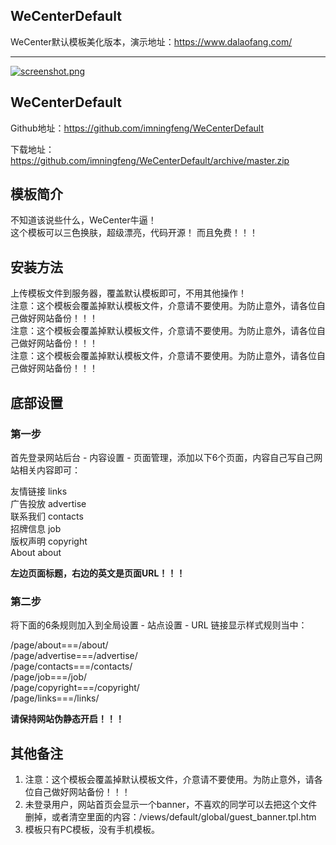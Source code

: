 ## WeCenterDefault
WeCenter默认模板美化版本，演示地址：https://www.dalaofang.com/

---

[![screenshot.png](https://i.loli.net/2019/07/18/5d308497e0ed434271.png)](https://i.loli.net/2019/07/18/5d308497e0ed434271.png)

## WeCenterDefault

Github地址：https://github.com/imningfeng/WeCenterDefault

下载地址：https://github.com/imningfeng/WeCenterDefault/archive/master.zip

## 模板简介

不知道该说些什么，WeCenter牛逼！  
这个模板可以三色换肤，超级漂亮，代码开源！
而且免费！！！

## 安装方法

上传模板文件到服务器，覆盖默认模板即可，不用其他操作！  
注意：这个模板会覆盖掉默认模板文件，介意请不要使用。为防止意外，请各位自己做好网站备份！！！  
注意：这个模板会覆盖掉默认模板文件，介意请不要使用。为防止意外，请各位自己做好网站备份！！！  
注意：这个模板会覆盖掉默认模板文件，介意请不要使用。为防止意外，请各位自己做好网站备份！！！  

## 底部设置

### 第一步

首先登录网站后台 - 内容设置 - 页面管理，添加以下6个页面，内容自己写自己网站相关内容即可：

友情链接 links  
广告投放 advertise  
联系我们 contacts  
招牌信息 job  
版权声明 copyright  
About about

**左边页面标题，右边的英文是页面URL！！！**

### 第二步

将下面的6条规则加入到全局设置 - 站点设置 - URL 链接显示样式规则当中：

/page/about===/about/  
/page/advertise===/advertise/  
/page/contacts===/contacts/  
/page/job===/job/  
/page/copyright===/copyright/  
/page/links===/links/

**请保持网站伪静态开启！！！**

## 其他备注
1. 注意：这个模板会覆盖掉默认模板文件，介意请不要使用。为防止意外，请各位自己做好网站备份！！！
2. 未登录用户，网站首页会显示一个banner，不喜欢的同学可以去把这个文件删掉，或者清空里面的内容：/views/default/global/guest_banner.tpl.htm  
3. 模板只有PC模板，没有手机模板。
